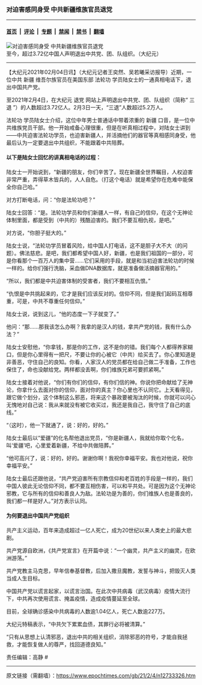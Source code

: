 ### 对迫害感同身受 中共新疆维族官员退党

---

#### [首页](../../../..?n12733326) &nbsp;|&nbsp; [评论](../../../../../epoch-comment?n12733326) &nbsp;|&nbsp; [专题](../../../../../epoch-special?n12733326) &nbsp;|&nbsp; [禁闻](../../../../../epoch-news?n12733326) &nbsp;|&nbsp; [禁书](../../../../../books?n12733326) &nbsp;|&nbsp; [翻墙](https://github.com/gfw-breaker/nogfw/blob/master/README.md?n12733326)


<div><img alt="对迫害感同身受 中共新疆维族官员退党" class="attachment-djy_600_400 size-djy_600_400 wp-post-image" src="https://i.epochtimes.com/assets/uploads/2021/02/A1-1.jpg"/>
<div class="caption">
 至今，超过3.72亿中国人声明退出中共党、团、队组织。（大纪元）
</div></div><hr/><div class="post_content" id="artbody" itemprop="articleBody">
 <!-- article content begin -->
 <p>
  【大纪元2021年02月04日讯】（大纪元记者王奕然、吴若曦采访报导）近期，一位中共
  <ok href="https://www.epochtimes.com/gb/tag/%E6%96%B0%E7%96%86.html">
   新疆
  </ok>
  维吾尔族官员在美国东部
  <ok href="https://www.epochtimes.com/gb/tag/%E6%B3%95%E8%BD%AE%E5%8A%9F.html">
   法轮功
  </ok>
  学员陆女士的一通真相电话下，退出中国共产党。
 </p>
 <p>
  至2021年2月4日，在大纪元
  <ok href="https://www.epochtimes.com/gb/tag/%E9%80%80%E5%85%9A.html">
   退党
  </ok>
  网站上声明退出中共党、团、队组织（简称“
  <ok href="https://www.epochtimes.com/gb/tag/%E4%B8%89%E9%80%80.html">
   三退
  </ok>
  ”）的人数超过3.72亿人。2月3日一天，“三退”人数超过5.2万人。
 </p>
 <p>
  <ok href="https://www.epochtimes.com/gb/tag/%E6%B3%95%E8%BD%AE%E5%8A%9F.html">
   法轮功
  </ok>
  学员陆女士介绍，这位中年男士普通话中带着浓重的
  <ok href="https://www.epochtimes.com/gb/tag/%E6%96%B0%E7%96%86.html">
   新疆
  </ok>
  口音，是一位中共维族党员干部。他一开始戒备心理很重，但是在听真相过程中，对陆女士讲到——中共迫害法轮功学员，也迫害新疆人，并活摘他们的器官等真相感同身受，他最后认为一定要退出中共组织，不能跟着中共陪葬。
 </p>
 <h4>
  以下是陆女士回忆的讲真相电话的过程：
 </h4>
 <p>
  陆女士一开始说到，“新疆的朋友，你们辛苦了。现在新疆全世界瞩目，人权迫害非常严重，弄得草木皆兵的，人人自危。（打这个电话）就是希望你在危难中能保全你自己哈。”
 </p>
 <p>
  对方打断电话，问：“你是法轮功吧？”
 </p>
 <p>
  陆女士回答：“是。法轮功学员和你们新疆人一样，有自己的信仰，在这个无神论体制里面，都是受到（中共的）残酷迫害的。我们不要互相仇视，是吧。”
 </p>
 <p>
  对方说，“你胆子挺大的。”
 </p>
 <p>
  陆女士说，“法轮功学员冒着风险，给中国人打电话，这不是胆子大不大（的问题）。佛法慈悲。是吧，我们都希望中国人好，新疆，也是我们祖国的一部分，可是你看那个一百万人的集中营……它们采用的手段，就是和当初迫害法轮功的时候一样的。给你们强行洗脑，采血做DNA数据库，就是准备做活摘器官用的。”
 </p>
 <p>
  “所以，我们都是中共迫害体制的受害者，我们不要相互仇恨。”
 </p>
 <p>
  “仇恨是中共挑起来的，它才是我们应该反对的。信仰不同，但是我们起码互相尊重，可是，中共不尊重任何信仰。”
 </p>
 <p>
  陆女士说，说到这儿，“他的态度一下子就变了。”
 </p>
 <p>
  他问：“那……那我该怎么办啊？我拿的是汉人的钱，拿共产党的钱，我有什么办法？”
 </p>
 <p>
  陆女士安慰他，“你拿钱，那是你的工作，这不是你的错。我们每个人都得养家糊口，但是你心里得有一把尺，不要让你的心被它（中共）给买去了。你心里知道是非善恶，守住自己的良知。你看，人家汉人的党员都在给自己做二手准备，工作也保住了，命也没献给党。两样都没丢啊，你们维族兄弟可要抓紧啊。”
 </p>
 <p>
  陆女士接着对他说，“你们有你们的信仰，有你们信的神。你说你把命献给了无神论，你拿什么去面对你的信仰，面对你的真主？你心里也不认同它。上天看得见，跟它做个划分，这个体制这么邪恶，将来这个暴政要被淘汰的时候，你就可以问心无愧地对自己说：我从来就没有被它收买过，我还是我自己，我守住了自己的底线。”
 </p>
 <p>
  “（这时），他一下就通了，说：好的，好的。”
 </p>
 <p>
  陆女士最后以“爱疆”的化名帮他退出党员，“你是新疆人，我就给你取个化名，叫‘爱疆’吧，心里爱着新疆，不给中共做陪葬。”
 </p>
 <p>
  “他可高兴了，说：好的，好的。谢谢你啊！我祝你幸福平安。我也对他说，祝你幸福平安。”
 </p>
 <p>
  陆女士最后还跟他说，“共产党迫害所有宗教信仰和老百姓的手段是一样的，我们中国人彼此无论信仰不同，都不要互相伤害，可以和平共处。可是因为这个无神论邪教，它与所有的信仰和善良人为敌。法轮功是为善的，你们维族人也是善良的，我们都一样是好人。”对方表示认同。
 </p>
 <h4>
  <strong>
   为何要退出中国共产党组织
  </strong>
 </h4>
 <p>
  共产主义运动，百年来造成超过一亿人死亡，成为20世纪以来人类史上的最大悲剧。
 </p>
 <p>
  共产党源自欧洲，《共产党宣言》在开篇中说：“一个幽灵，共产主义的幽灵，在欧洲游荡。”
 </p>
 <p>
  共产党教主马克思，早年信奉基督教，后加入撒旦魔教，发誓与神斗，把毁灭人类当成人生目标。
 </p>
 <p>
  中国共产党以谎言起家，以谎言治国。在此次中共病毒（武汉病毒）疫情大流行下，中共再次使用谎言、掩盖疫情，造成疫情蔓延至全球。
 </p>
 <p>
  目前，全球确诊感染中共病毒的人数逾1.04亿人，死亡人数逾227万。
 </p>
 <p>
  大纪元特稿表示，“中共欠下累累血债，其罪行必将被清算。”
 </p>
 <p>
  “只有从思想上认清邪恶，退出中共的相关组织，消除邪恶的符号，才能自我拯救，才能恢复做人的尊严，找回道德良知。”
 </p>
 <p>
  责任编辑：高静 #
 </p>
 <!-- article content end -->
 <div id="below_article_ad">
 </div>
</div>


---

原文链接（需翻墙）：https://www.epochtimes.com/gb/21/2/4/n12733326.htm
